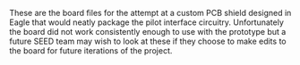 These are the board files for the attempt at a custom PCB shield designed in Eagle that would neatly package the pilot interface circuitry.
Unfortunately the board did not work consistently enough to use with the prototype but a future SEED team may wish to
look at these if they choose to make edits to the board for future iterations of the project.
